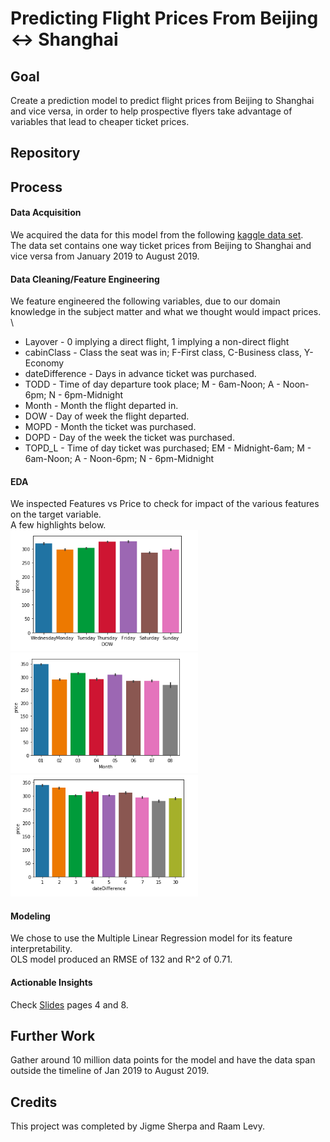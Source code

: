 # Predicting Flight Prices From Beijing <-> Shanghai

## Goal 
Create a prediction model to predict flight prices from Beijing to Shanghai and vice versa, in order to help prospective flyers take advantage of variables that lead to cheaper ticket prices. 

## Repository

## Process

#### Data Acquisition 
We acquired the data for this model from the following [kaggle data set](https://www.kaggle.com/lpisallerl/air-tickets-between-shanghai-and-beijing#sha-pek.csv).\
The data set contains one way ticket prices from Beijing to Shanghai and vice versa from January 2019 to August 2019.

#### Data Cleaning/Feature Engineering 
We feature engineered the following variables, due to our domain knowledge in the subject matter and what we thought would impact prices. \
  - Layover - 0 implying a direct flight, 1 implying a non-direct flight
  - cabinClass - Class the seat was in; F-First class, C-Business class, Y-Economy 
  - dateDifference - Days in advance ticket was purchased.
  - TODD - Time of day departure took place; M - 6am-Noon; A - Noon-6pm; N - 6pm-Midnight
  - Month - Month the flight departed in.
  - DOW - Day of week the flight departed.
  - MOPD - Month the ticket was purchased.
  - DOPD - Day of the week the ticket was purchased.
  - TOPD_L - Time of day ticket was purchased; EM - Midnight-6am; M - 6am-Noon; A - Noon-6pm; N - 6pm-Midnight
  
#### EDA 
We inspected Features vs Price to check for impact of the various features on the target variable.\
A few highlights below. \
<img src="Project_Images/DOW.png" width="300">
<img src="Project_Images/Month.png" width="300">
<img src="Project_Images/dateDifference.png" width="300">

#### Modeling
We chose to use the Multiple Linear Regression model for its feature interpretability.\
OLS model produced an RMSE of 132 and R^2 of 0.71. 
  
#### Actionable Insights
Check [Slides](https://docs.google.com/presentation/d/1n0zjTuZW-0FHeArEZXLCu_cRxrCmemVM7iX11LGqBQg/edit?usp=sharing) pages 4 and 8.
  
## Further Work
Gather around 10 million data points for the model and have the data span outside the timeline of Jan 2019 to August 2019. 
## Credits 
This project was completed by Jigme Sherpa and Raam Levy.
